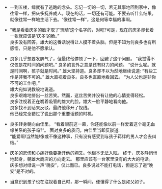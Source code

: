 - 一到五楼，绿就有了逃跑的念头。忘记一切的一切，若无其事地回到家中，像往常一样，把庆多抚养成人。现在的话，一切还有可能。不要去听什么结果，就像往常一样地生活下去。“像往常一样”，这是何等幸福的事啊。

- “我是看着庆多的脸才取了‘琉晴’这个名字的，对吧?可是，现在的庆多却长着一张就应该是‘庆多’的脸。”  
良多没有回答。雄大的这番话说得让人摸不着头脑。但是不知为何良多也有所感悟，只是他不愿承认。 

- 良多几乎想要发脾气了，但最终他停顿了一下，回避了这个问题。 “我觉得不仅仅是花时间的问题吧。” 良多的言外之意是还有财力的问题。 “说什么呢。就是时间啊，孩子就是时间。” 雄大坚持道。良多却不以为然地继续说道: “有些工作是非我不可的。” 雄大直视着良多。良多也直直地看回去。 “为人父也是非你不可的工作吧。”  
雄大宛如说教般地说道。  
良多艰难地挤出一丝苦笑。然而，这丝苦笑并没有让他的心情变得轻松。  
良多注视着正在嚼着吸管的雄大的脸。雄大一脸平静地看向他。  
良多找不到话来反驳，最终他移开了视线。  
他已经完全错过了说出那个重要话题的时机。  

- 良多转身朝向由佳里。 “看着眼前这一幕，你还能像以前一样爱着这个毫无血缘关系的孩子吗?”。
面对良多的质问，由佳里当即反驳道:  
“能爱啊!当然能!像或不像这种事，只有没有感受到与孩子羁绊的男人才会去纠结。”    

- 庆多的悲伤和心痛好像要撕开他的胸又。他根本无法入眠。 终于，庆多静悄悄地起身，朝雄大商店的方向走去。 那里应该有一台家里没有的大大的电话。  
庆多想对绿说一声“晚安”，仅此而已。良多说过不能打电话，但是忘了道“晚安”是不对的。

- 当意识到孩子也在注视着自己时，那一瞬间，便懂得了什么是如父如子。

